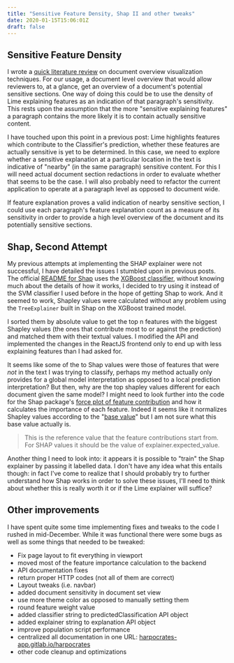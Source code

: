 ```yaml
---
title: "Sensitive Feature Density, Shap II and other tweaks"
date: 2020-01-15T15:06:01Z
draft: false
---
```


## Sensitive Feature Density

I wrote a [quick literature review](https://harpocrates-app.gitlab.io/notech/document_visualization.pdf) on document overview visualization techniques. For our usage, a document level overview that would allow reviewers to, at a glance, get an overview of a document's potential sensitive sections. One way of doing this could be to use the density of Lime explaining features as an indication of that paragraph's sensitivity. This rests upon the assumption that the more "sensitive explaining features" a paragraph contains the more likely it is to contain actually sensitive content.

I have touched upon this point in a previous post: Lime highlights features which contribute to the Classifier's prediction, whether these features are actually sensitive is yet to be determined. In this case, we need to explore whether a sensitive explanation at a particular location in the text is indicative of "nearby" (in the same paragraph) sensitive content. For this I will need actual document section redactions in order to evaluate whether that seems to be the case. I will also probably need to refactor the current application to operate at a paragraph level as opposed to document wide.

If feature explanation proves a valid indication of nearby sensitive section, I could use each paragraph's feature explanation count as a measure of its sensitivity in order to provide a high level overview of the document and its potentially sensitive sections.

## Shap, Second Attempt

My previous attempts at implementing the SHAP explainer were not successful, I have detailed the issues I stumbled upon in previous posts. The official [README for Shap](https://github.com/slundberg/shap) uses the [XGBoost classifier](https://xgboost.readthedocs.io/en/latest/index.html), without knowing much about the details of how it works, I decided to try using it instead of the SVM classifier I used before in the hope of getting Shap to work. And it seemed to work, Shapley values were calculated without any problem using the `TreeExplainer` built in Shap on the XGBoost trained model.

I sorted them by absolute value to get the top n features with the biggest Shapley values (the ones that contribute most to or against the prediction) and matched them with their textual values. I modified the API and implemented the changes in the ReactJS frontend only to end up with less explaining features than I had asked for.

It seems like some of the to Shap values were those of features that were _not_ in the text I was trying to classify, perhaps my method actually only provides for a global model interpretation as opposed to a local prediction interpretation? But then, why are the top shapley values different for each document given the same model? I might need to look further into the code for the Shap package's [force plot of feature contribution](https://github.com/slundberg/shap/blob/master/shap/plots/force.py) and how it calculates the importance of each feature. Indeed it seems like it normalizes Shapley values according to the "[base value](https://github.com/slundberg/shap/blob/52eeee48b3cb6754bd993d16e77dddc25f1292a3/shap/plots/force.py#L39)" but I am not sure what this base value actually is.

> This is the reference value that the feature contributions start from. For SHAP values it should be the value of explainer.expected_value.

Another thing I need to look into: it appears it is possible to "train" the Shap explainer by passing it labelled data. I don't have any idea what this entails though: in fact I've come to realize that I should probably try to further understand how Shap works in order to solve these issues, I'll need to think about whether this is really worth it or if the Lime explainer will suffice?

## Other improvements

I have spent quite some time implementing fixes and tweaks to the code I rushed in mid-December. While it was functional there were some bugs as well as some things that needed to be tweaked:

- Fix page layout to fit everything in viewport
- moved most of the feature importance calculation to the backend
- API documentation fixes
- return proper HTTP codes (not all of them are correct)
- Layout tweaks (i.e. navbar)
- added document sensitivity in document set view
- use more theme color as opposed to manually setting them
- round feature weight value
- added classifier string to predictedClassification API object
- added explainer string to explanation API object
- improve population script performance
- centralized all documentation in one URL: [harpocrates-app.gitlab.io/harpocrates](https://harpocrates-app.gitlab.io/harpocrates/)
- other code cleanup and optimizations
